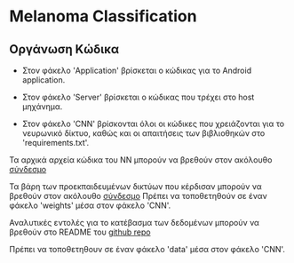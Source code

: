 # Melanoma Classification

## Οργάνωση Κώδικα

- Στον φάκελο 'Application' βρίσκεται ο κώδικας για το Android application.

- Στον φάκελο 'Server' βρίσκεται ο κώδικας που τρέχει στο host μηχάνημα.

- Στον φάκελο 'CNN' βρίσκονται όλοι οι κώδικες που χρειάζονται για το νευρωνικό δίκτυο, καθώς και οι απαιτήσεις των βιβλιοθηκών στο 'requirements.txt'.

Τα αρχικά αρχεία κώδικα του ΝΝ μπορούν να βρεθούν στον ακόλουθο [σύνδεσμο](https://github.com/haqishen/SIIM-ISIC-Melanoma-Classification-1st-Place-Solution)

Τα βάρη των προεκπαιδευμένων δικτύων που κέρδισαν μπορούν να βρεθούν στον ακόλουθο [σύνδεσμο](https://www.kaggle.com/boliu0/melanoma-winning-models)
Πρέπει να τοποθετηθούν σε έναν φάκελο 'weights' μέσα στον φάκελο 'CNN'.

Αναλυτικές εντολές για το κατέβασμα των δεδομένων μπορούν να βρεθούν στο README του [github repo](https://github.com/haqishen/SIIM-ISIC-Melanoma-Classification-1st-Place-Solution)

Πρέπει να τοποθετηθουν σε έναν φάκελο 'data' μέσα στον φάκελο 'CNN'.
